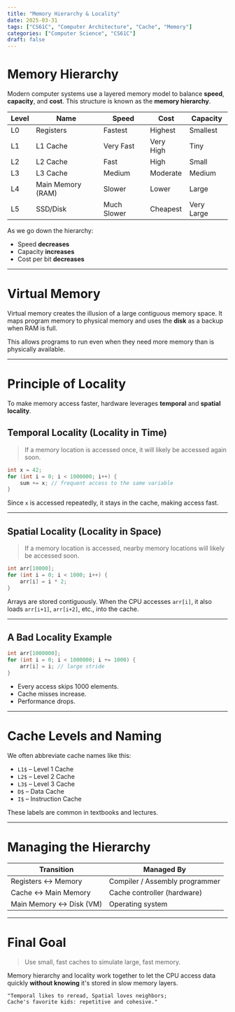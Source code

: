 ```yaml
---
title: "Memory Hierarchy & Locality"
date: 2025-03-31
tags: ["CS61C", "Computer Architecture", "Cache", "Memory"]
categories: ["Computer Science", "CS61C"]
draft: false
---
```


# Memory Hierarchy

Modern computer systems use a layered memory model to balance **speed**, **capacity**, and **cost**. This structure is known as the **memory hierarchy**.

| Level | Name               | Speed       | Cost      | Capacity      |
|-------|--------------------|-------------|-----------|----------------|
| L0    | Registers          | Fastest     | Highest   | Smallest       |
| L1    | L1 Cache           | Very Fast   | Very High | Tiny           |
| L2    | L2 Cache           | Fast        | High      | Small          |
| L3    | L3 Cache           | Medium      | Moderate  | Medium         |
| L4    | Main Memory (RAM)  | Slower      | Lower     | Large          |
| L5    | SSD/Disk           | Much Slower | Cheapest  | Very Large     |

As we go down the hierarchy:
- Speed **decreases**
- Capacity **increases**
- Cost per bit **decreases**

---

# Virtual Memory

Virtual memory creates the illusion of a large contiguous memory space. It maps program memory to physical memory and uses the **disk** as a backup when RAM is full.

This allows programs to run even when they need more memory than is physically available.

---

# Principle of Locality

To make memory access faster, hardware leverages **temporal** and **spatial locality**.

## Temporal Locality (Locality in Time)

> If a memory location is accessed once, it will likely be accessed again soon.

```c
int x = 42;
for (int i = 0; i < 1000000; i++) {
    sum += x; // frequent access to the same variable
}
```

Since `x` is accessed repeatedly, it stays in the cache, making access fast.

---

## Spatial Locality (Locality in Space)

> If a memory location is accessed, nearby memory locations will likely be accessed soon.

```c
int arr[10000];
for (int i = 0; i < 1000; i++) {
    arr[i] = i * 2;
}
```

Arrays are stored contiguously. When the CPU accesses `arr[i]`, it also loads `arr[i+1]`, `arr[i+2]`, etc., into the cache.

---

## A Bad Locality Example

```c
int arr[1000000];
for (int i = 0; i < 1000000; i += 1000) {
    arr[i] = i; // large stride
}
```

- Every access skips 1000 elements.
- Cache misses increase.
- Performance drops.

---

# Cache Levels and Naming

We often abbreviate cache names like this:

- `L1$` – Level 1 Cache
- `L2$` – Level 2 Cache
- `L3$` – Level 3 Cache
- `D$` – Data Cache
- `I$` – Instruction Cache

These labels are common in textbooks and lectures.

---

# Managing the Hierarchy

| Transition                  | Managed By                     |
|----------------------------|--------------------------------|
| Registers ↔ Memory         | Compiler / Assembly programmer |
| Cache ↔ Main Memory        | Cache controller (hardware)    |
| Main Memory ↔ Disk (VM)    | Operating system               |

---

# Final Goal

> Use small, fast caches to simulate large, fast memory.

Memory hierarchy and locality work together to let the CPU access data quickly **without knowing** it's stored in slow memory layers.

```text
"Temporal likes to reread, Spatial loves neighbors;
Cache's favorite kids: repetitive and cohesive."
```